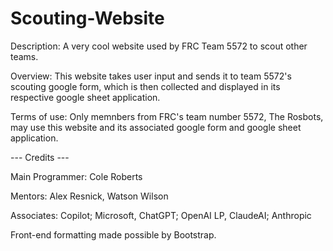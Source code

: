 # Scouting-Website

Description: 
A very cool website used by FRC Team 5572 to scout other teams. 

Overview: 
This website takes user input and sends it to team 5572's scouting google form, which is then collected and displayed in its respective google sheet application. 

Terms of use: 
Only memnbers from  FRC's team  number 5572, The Rosbots, may use this website and its associated google form and google sheet application. 

--- Credits ---

Main Programmer: 
Cole Roberts

Mentors: 
Alex Resnick, Watson Wilson

Associates: 
Copilot; Microsoft, ChatGPT; OpenAI LP, ClaudeAI; Anthropic

Front-end formatting made possible by Bootstrap.
